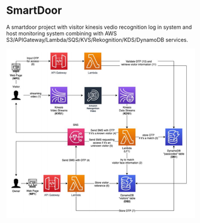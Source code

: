 # SmartDoor
A smartdoor project with visitor kinesis vedio recognition log in system and host monitoring system combining with AWS S3/APIGateway/Lambda/SQS/KVS/Rekognition/KDS/DynamoDB services.

![Image](https://github.com/hmh371/SmartDoor/blob/master/pic/smartdoor.png)
